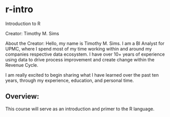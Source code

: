 # r-intro

Introduction to R

Creator: Timothy M. Sims

About the Creator: Hello, my name is Timothy M. Sims. I am a BI Analyst for UPMC, where I spend most of my time working within and around my companies respective data ecosystem. I have over 10+ years of experience using data to drive process improvement and create change within the Revenue Cycle.

I am really excited to begin sharing what I have learned over the past ten years, through my experience, education, and personal time.

## Overview: 
This course will serve as an introduction and primer to the R language. 
